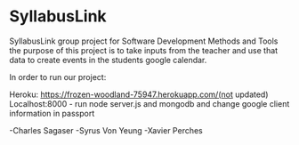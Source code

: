 # SyllabusLink
SyllabusLink group project for Software Development Methods and Tools
the purpose of this project is to take inputs from the teacher and use that data to create events in the students google calendar.

In order to run our project:

Heroku: https://frozen-woodland-75947.herokuapp.com/(not updated)
Localhost:8000 - run node server.js and mongodb and change google client information in passport


-Charles Sagaser
-Syrus Von Yeung
-Xavier Perches

